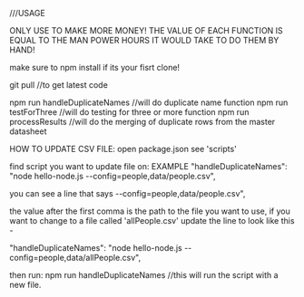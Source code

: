 ///USAGE

ONLY USE TO MAKE MORE MONEY!
THE VALUE OF EACH FUNCTION IS EQUAL TO THE MAN POWER HOURS IT WOULD TAKE TO DO THEM BY HAND!


make sure to npm install if its your fisrt clone!

git pull //to get latest code

npm run handleDuplicateNames //will do duplicate name function
npm run testForThree //will do testing for three or more function
npm run processResults //will do the merging of duplicate rows from the master datasheet

HOW TO UPDATE CSV FILE:
open package.json
see 'scripts'

find script you want to update file on: EXAMPLE
"handleDuplicateNames": "node hello-node.js --config=people,data/people.csv",

you can see a line that says --config=people,data/people.csv",

the value after the first comma is the path to the file you want to use, if you want to change to a file called 'allPeople.csv' update the line to look like this - 

"handleDuplicateNames": "node hello-node.js --config=people,data/allPeople.csv",

then run:
npm run handleDuplicateNames //this will run the script with a new file.


